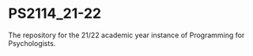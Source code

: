 # PS2114_21-22
The repository for the 21/22 academic year instance of Programming for Psychologists.
